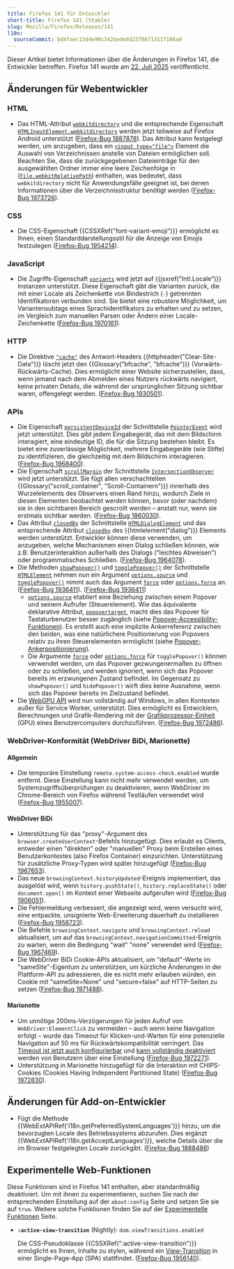 ```yaml
---
title: Firefox 141 für Entwickler
short-title: Firefox 141 (Stable)
slug: Mozilla/Firefox/Releases/141
l10n:
  sourceCommit: bd4faec13d4e90c342bededd2378671311f186a0
---
```


Dieser Artikel bietet Informationen über die Änderungen in Firefox 141, die Entwickler betreffen.
Firefox 141 wurde am [22. Juli 2025](https://whattrainisitnow.com/release/?version=141) veröffentlicht.

## Änderungen für Webentwickler

### HTML

- Das HTML-Attribut [`webkitdirectory`](/de/docs/Web/HTML/Reference/Elements/input/file#webkitdirectory) und die entsprechende Eigenschaft [`HTMLInputElement.webkitdirectory`](/de/docs/Web/API/HTMLInputElement/webkitdirectory) werden jetzt teilweise auf Firefox Android unterstützt ([Firefox-Bug 1887878](https://bugzil.la/1887878)).
  Das Attribut kann festgelegt werden, um anzugeben, dass ein [`<input type="file">`](/de/docs/Web/HTML/Reference/Elements/input/file) Element die Auswahl von Verzeichnissen anstelle von Dateien ermöglichen soll.
  Beachten Sie, dass die zurückgegebenen Dateieinträge für den ausgewählten Ordner immer eine leere Zeichenfolge in ([`File.webkitRelativePath`](/de/docs/Web/API/File/webkitRelativePath)) enthalten, was bedeutet, dass `webkitdirectory` nicht für Anwendungsfälle geeignet ist, bei denen Informationen über die Verzeichnisstruktur benötigt werden ([Firefox-Bug 1973726](https://bugzil.la/1973726)).

### CSS

- Die CSS-Eigenschaft {{CSSXRef("font-variant-emoji")}} ermöglicht es Ihnen, einen Standarddarstellungsstil für die Anzeige von Emojis festzulegen ([Firefox-Bug 1954214](https://bugzil.la/1954214)).

### JavaScript

- Die Zugriffs-Eigenschaft [`variants`](/de/docs/Web/JavaScript/Reference/Global_Objects/Intl/Locale/variants) wird jetzt auf {{jsxref("Intl.Locale")}} Instanzen unterstützt.
  Diese Eigenschaft gibt die Varianten zurück, die mit einer Locale als Zeichenkette von Bindestrich (`-`) getrennten Identifikatoren verbunden sind.
  Sie bietet eine robustere Möglichkeit, um Variantensubtags eines Sprachidentifikators zu erhalten und zu setzen, im Vergleich zum manuellen Parsen oder Ändern einer Locale-Zeichenkette ([Firefox-Bug 1970161](https://bugzil.la/1970161)).

### HTTP

- Die Direktive [`"cache"`](/de/docs/Web/HTTP/Reference/Headers/Clear-Site-Data#cache) des Antwort-Headers {{httpheader("Clear-Site-Data")}} löscht jetzt den {{Glossary("bfcache", "bfcache")}} (Vorwärts-Rückwärts-Cache).
  Dies ermöglicht einer Website sicherzustellen, dass, wenn jemand nach dem Abmelden eines Nutzers rückwärts navigiert, keine privaten Details, die während der ursprünglichen Sitzung sichtbar waren, offengelegt werden. ([Firefox-Bug 1930501](https://bugzil.la/1930501)).

### APIs

- Die Eigenschaft [`persistentDeviceId`](/de/docs/Web/API/PointerEvent/persistentDeviceId) der Schnittstelle [`PointerEvent`](/de/docs/Web/API/PointerEvent) wird jetzt unterstützt. Dies gibt jedem Eingabegerät, das mit dem Bildschirm interagiert, eine eindeutige ID, die für die Sitzung bestehen bleibt. Es bietet eine zuverlässige Möglichkeit, mehrere Eingabegeräte (wie Stifte) zu identifizieren, die gleichzeitig mit dem Bildschirm interagieren. ([Firefox-Bug 1968400](https://bugzil.la/1968400)).
- Die Eigenschaft [`scrollMargin`](/de/docs/Web/API/IntersectionObserver/scrollMargin) der Schnittstelle [`IntersectionObserver`](/de/docs/Web/API/IntersectionObserver) wird jetzt unterstützt. Sie fügt allen verschachtelten {{Glossary("scroll_container", "Scroll-Containern")}} innerhalb des Wurzelelements des Observers einen Rand hinzu, wodurch Ziele in diesen Elementen beobachtet werden können, bevor (oder nachdem) sie in den sichtbaren Bereich gescrollt werden – anstatt nur, wenn sie erstmals sichtbar werden. ([Firefox-Bug 1860030](https://bugzil.la/1860030)).
- Das Attribut [`closedBy`](/de/docs/Web/API/HTMLDialogElement/closedBy) der Schnittstelle [`HTMLDialogElement`](/de/docs/Web/API/HTMLDialogElement) und das entsprechende Attribut [`closedby`](/de/docs/Web/HTML/Reference/Elements/dialog#closedby) des {{htmlelement("dialog")}} Elements werden unterstützt.
  Entwickler können diese verwenden, um anzugeben, welche Mechanismen einen Dialog schließen können, wie z.B. Benutzerinteraktion außerhalb des Dialogs ("leichtes Abweisen") oder programmatisches Schließen.
  ([Firefox-Bug 1964078](https://bugzil.la/1964078)).
- Die Methoden [`showPopover()`](/de/docs/Web/API/HTMLElement/showPopover) und [`togglePopover()`](/de/docs/Web/API/HTMLElement/togglePopover) der Schnittstelle [`HTMLElement`](/de/docs/Web/API/HTMLElement) nehmen nun ein Argument [`options.source`](/de/docs/Web/API/HTMLElement/showPopover#source) und [`togglePopover()`](/de/docs/Web/API/HTMLElement/togglePopover) nimmt auch das Argument [`force`](/de/docs/Web/API/HTMLElement/togglePopover#force) oder [`options.force`](/de/docs/Web/API/HTMLElement/togglePopover#force_2) an. ([Firefox-Bug 1936411](https://bugzil.la/1936411)).
  ([Firefox-Bug 1936411](https://bugzil.la/1936411))
  - [`options.source`](/de/docs/Web/API/HTMLElement/showPopover#source) etabliert eine Beziehung zwischen einem Popover und seinem Aufrufer (Steuerelement).
    Wie das äquivalente deklarative Attribut, [`popovertarget`](/de/docs/Web/HTML/Reference/Elements/button#popovertarget), macht dies das Popover für Tastaturbenutzer besser zugänglich (siehe [Popover-Accessibility-Funktionen](/de/docs/Web/API/Popover_API/Using#popover_accessibility_features)). Es erstellt auch eine implizite Ankerreferenz zwischen den beiden, was eine natürlichere Positionierung von Popovers relativ zu ihren Steuerelementen ermöglicht (siehe [Popover-Ankerpositionierung](/de/docs/Web/API/Popover_API/Using#popover_anchor_positioning)).
  - Die Argumente [`force`](/de/docs/Web/API/HTMLElement/togglePopover#force) oder [`options.force`](/de/docs/Web/API/HTMLElement/togglePopover#force_2) für `togglePopover()` können verwendet werden, um das Popover gezwungenermaßen zu öffnen oder zu schließen, und werden ignoriert, wenn sich das Popover bereits im erzwungenen Zustand befindet.
    Im Gegensatz zu `showPopover()` und `hidePopover()` wirft dies keine Ausnahme, wenn sich das Popover bereits im Zielzustand befindet.
- Die [WebGPU API](/de/docs/Web/API/WebGPU_API) wird nun vollständig auf Windows, in allen Kontexten außer für Service Worker, unterstützt. Dies ermöglicht es Entwicklern, Berechnungen und Grafik-Rendering mit der [Grafikprozessor-Einheit](https://de.wikipedia.org/wiki/Grafikprozessor) (GPU) eines Benutzercomputers durchzuführen. ([Firefox-Bug 1972486](https://bugzil.la/1972486)).

### WebDriver-Konformität (WebDriver BiDi, Marionette)

#### Allgemein

- Die temporäre Einstellung `remote.system-access-check.enabled` wurde entfernt. Diese Einstellung kann nicht mehr verwendet werden, um Systemzugriffsüberprüfungen zu deaktivieren, wenn WebDriver im Chrome-Bereich von Firefox während Testläufen verwendet wird ([Firefox-Bug 1955007](https://bugzil.la/1955007)).

#### WebDriver BiDi

- Unterstützung für das "proxy"-Argument des `browser.createUserContext`-Befehls hinzugefügt. Dies erlaubt es Clients, entweder einen "direkten" oder "manuellen" Proxy beim Erstellen eines Benutzerkontextes (also Firefox Container) einzurichten. Unterstützung für zusätzliche Proxy-Typen wird später hinzugefügt ([Firefox-Bug 1967653](https://bugzil.la/1967653)).
- Das neue `browsingContext.historyUpdated`-Ereignis implementiert, das ausgelöst wird, wenn `history.pushState()`, `history.replaceState()` oder `document.open()` im Kontext einer Webseite aufgerufen wird ([Firefox-Bug 1906051](https://bugzil.la/1906051)).
- Die Fehlermeldung verbessert, die angezeigt wird, wenn versucht wird, eine entpackte, unsignierte Web-Erweiterung dauerhaft zu installieren ([Firefox-Bug 1958723](https://bugzil.la/1958723)).
- Die Befehle `browsingContext.navigate` und `browsingContext.reload` aktualisiert, um auf das `browsingContext.navigationCommitted`-Ereignis zu warten, wenn die Bedingung "wait" "none" verwendet wird ([Firefox-Bug 1967469](https://bugzil.la/1967469)).
- Die WebDriver BiDi Cookie-APIs aktualisiert, um "default"-Werte im "sameSite"-Eigentum zu unterstützen, um kürzliche Änderungen in der Plattform-API zu adressieren, die es nicht mehr erlauben würden, ein Cookie mit "sameSite=None" und "secure=false" auf HTTP-Seiten zu setzen ([Firefox-Bug 1971488](https://bugzil.la/1971488)).

#### Marionette

- Um unnötige 200ms-Verzögerungen für jeden Aufruf von `WebDriver:ElementClick` zu vermeiden – auch wenn keine Navigation erfolgt – wurde das Timeout für Klicken-und-Warten für eine potenzielle Navigation auf 50 ms für Rückwärtskompatibilität verringert. Das [Timeout ist jetzt auch konfigurierbar](https://firefox-source-docs.mozilla.org/testing/marionette/Prefs.html#marionette-navigate-after-click-timeout) und [kann vollständig deaktiviert](https://firefox-source-docs.mozilla.org/testing/marionette/Prefs.html#marionette-navigate-after-click-enabled) werden von Benutzern über eine Einstellung ([Firefox-Bug 1972271](https://bugzil.la/1972271)).
- Unterstützung in Marionette hinzugefügt für die Interaktion mit CHIPS-Cookies (Cookies Having Independent Partitioned State) ([Firefox-Bug 1972830](https://bugzil.la/1972830)).

## Änderungen für Add-on-Entwickler

- Fügt die Methode {{WebExtAPIRef('i18n.getPreferredSystemLanguages')}} hinzu, um die bevorzugten Locale des Betriebssystems abzurufen. Dies ergänzt {{WebExtAPIRef('i18n.getAcceptLanguages')}}, welche Details über die im Browser festgelegten Locale zurückgibt. ([Firefox-Bug 1888486](https://bugzil.la/1888486))

## Experimentelle Web-Funktionen

Diese Funktionen sind in Firefox 141 enthalten, aber standardmäßig deaktiviert.
Um mit ihnen zu experimentieren, suchen Sie nach der entsprechenden Einstellung auf der `about:config` Seite und setzen Sie sie auf `true`.
Weitere solche Funktionen finden Sie auf der [Experimentelle Funktionen](/de/docs/Mozilla/Firefox/Experimental_features) Seite.

- **`:active-view-transition`** (Nightly): `dom.viewTransitions.enabled`

  Die CSS-Pseudoklasse {{CSSXRef(":active-view-transition")}} ermöglicht es Ihnen, Inhalte zu stylen, während ein [View-Transition](/de/docs/Web/API/View_Transition_API) in einer Single-Page-App (SPA) stattfindet. ([Firefox-Bug 1956140](https://bugzil.la/1956140)).

